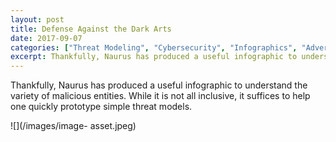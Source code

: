 ```yaml
---
layout: post
title: Defense Against the Dark Arts
date: 2017-09-07
categories: ["Threat Modeling", "Cybersecurity", "Infographics", "Adversary Types", "Security Awareness", "Cyber Threats", "Prototyping", "Security Fundamentals"]
excerpt: Thankfully, Naurus has produced a useful infographic to understand the variety of malicious entities. While it is not all inclusive, it suffices to help one quickly prototype simple threat models.
---
```

Thankfully, Naurus has produced a useful infographic to understand the variety
of malicious entities.  While it is not all inclusive, it suffices to help one
quickly prototype simple threat models.

![](/images/image-
asset.jpeg)


